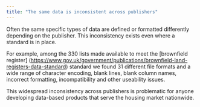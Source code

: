 ```yaml
---
title: "The same data is inconsistent across publishers"
---
```


Often the same specific types of data are defined or formatted differently depending on the publisher. This inconsistency exists even where a standard is in place.

For example, among the 330 lists made available to meet the [brownfield register] (https://www.gov.uk/government/publications/brownfield-land-registers-data-standard) standard we found 31 different file formats and a wide range of character encoding, blank lines, blank column names, incorrect formatting, incompatibility and other useability issues.

This widespread inconsistency across publishers is problematic for anyone developing data-based products that serve the housing market nationwide. 
